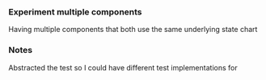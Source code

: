 ### Experiment multiple components

Having multiple components that both use the same underlying state chart

### Notes

Abstracted the test so I could have different test implementations for
